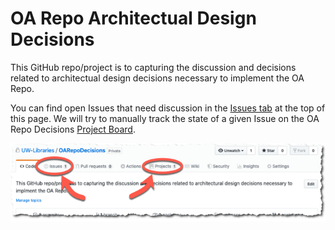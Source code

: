 # OA Repo Architectual Design Decisions
This GitHub repo/project is to capturing the discussion and decisions related to architectual design decisions necessary to implement the OA Repo.

You can find open Issues that need discussion in the [Issues tab](https://github.com/UW-Libraries/OARepoDecisions/issues) at the top of this page. We will try to manually track the state of a given Issue on the OA Repo Decisions [Project Board](https://github.com/UW-Libraries/OARepoDecisions/projects/1).

![Screenshot of header with callouts](header.png?raw=true)
